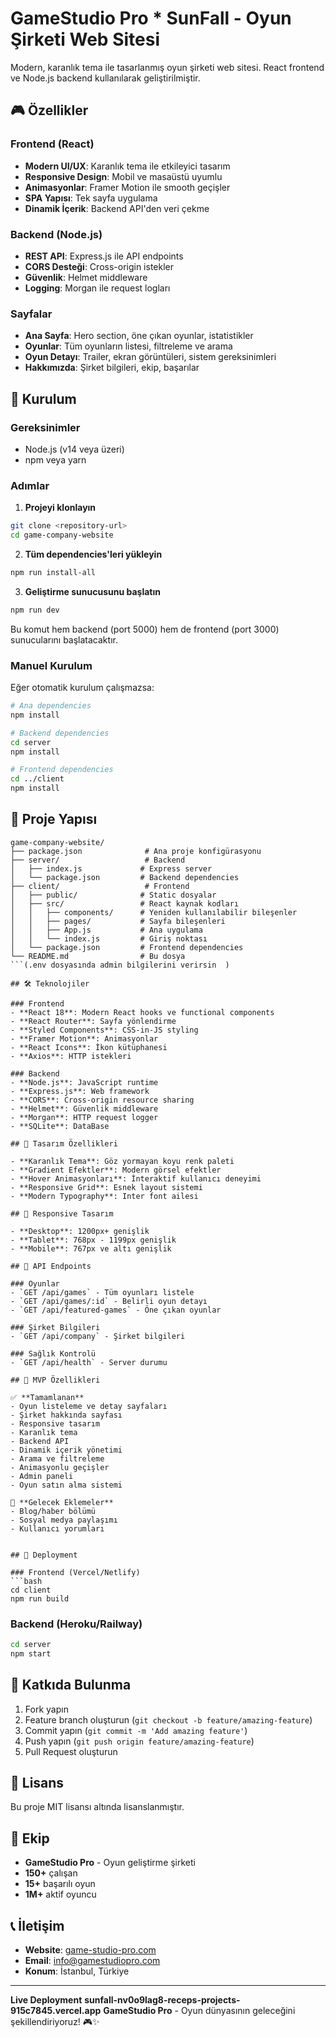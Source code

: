 # GameStudio Pro * SunFall - Oyun Şirketi Web Sitesi

Modern, karanlık tema ile tasarlanmış oyun şirketi web sitesi. React frontend ve Node.js backend kullanılarak geliştirilmiştir.

## 🎮 Özellikler

### Frontend (React)
- **Modern UI/UX**: Karanlık tema ile etkileyici tasarım
- **Responsive Design**: Mobil ve masaüstü uyumlu
- **Animasyonlar**: Framer Motion ile smooth geçişler
- **SPA Yapısı**: Tek sayfa uygulama
- **Dinamik İçerik**: Backend API'den veri çekme

### Backend (Node.js)
- **REST API**: Express.js ile API endpoints
- **CORS Desteği**: Cross-origin istekler
- **Güvenlik**: Helmet middleware
- **Logging**: Morgan ile request logları

### Sayfalar
- **Ana Sayfa**: Hero section, öne çıkan oyunlar, istatistikler
- **Oyunlar**: Tüm oyunların listesi, filtreleme ve arama
- **Oyun Detayı**: Trailer, ekran görüntüleri, sistem gereksinimleri
- **Hakkımızda**: Şirket bilgileri, ekip, başarılar

## 🚀 Kurulum

### Gereksinimler
- Node.js (v14 veya üzeri)
- npm veya yarn

### Adımlar

1. **Projeyi klonlayın**
```bash
git clone <repository-url>
cd game-company-website
```

2. **Tüm dependencies'leri yükleyin**
```bash
npm run install-all
```

3. **Geliştirme sunucusunu başlatın**
```bash
npm run dev
```

Bu komut hem backend (port 5000) hem de frontend (port 3000) sunucularını başlatacaktır.

### Manuel Kurulum

Eğer otomatik kurulum çalışmazsa:

```bash
# Ana dependencies
npm install

# Backend dependencies
cd server
npm install

# Frontend dependencies
cd ../client
npm install
```

## 📁 Proje Yapısı

```
game-company-website/
├── package.json              # Ana proje konfigürasyonu
├── server/                   # Backend
│   ├── index.js             # Express server
│   └── package.json         # Backend dependencies
├── client/                   # Frontend
│   ├── public/              # Static dosyalar
│   ├── src/                 # React kaynak kodları
│   │   ├── components/      # Yeniden kullanılabilir bileşenler
│   │   ├── pages/           # Sayfa bileşenleri
│   │   ├── App.js           # Ana uygulama
│   │   └── index.js         # Giriş noktası
│   └── package.json         # Frontend dependencies
└── README.md                # Bu dosya
```(.env dosyasında admin bilgilerini verirsin  )

## 🛠️ Teknolojiler

### Frontend
- **React 18**: Modern React hooks ve functional components
- **React Router**: Sayfa yönlendirme
- **Styled Components**: CSS-in-JS styling
- **Framer Motion**: Animasyonlar
- **React Icons**: İkon kütüphanesi
- **Axios**: HTTP istekleri

### Backend
- **Node.js**: JavaScript runtime
- **Express.js**: Web framework
- **CORS**: Cross-origin resource sharing
- **Helmet**: Güvenlik middleware
- **Morgan**: HTTP request logger
- **SQLite**: DataBase

## 🎨 Tasarım Özellikleri

- **Karanlık Tema**: Göz yormayan koyu renk paleti
- **Gradient Efektler**: Modern görsel efektler
- **Hover Animasyonları**: İnteraktif kullanıcı deneyimi
- **Responsive Grid**: Esnek layout sistemi
- **Modern Typography**: Inter font ailesi

## 📱 Responsive Tasarım

- **Desktop**: 1200px+ genişlik
- **Tablet**: 768px - 1199px genişlik
- **Mobile**: 767px ve altı genişlik

## 🔧 API Endpoints

### Oyunlar
- `GET /api/games` - Tüm oyunları listele
- `GET /api/games/:id` - Belirli oyun detayı
- `GET /api/featured-games` - Öne çıkan oyunlar

### Şirket Bilgileri
- `GET /api/company` - Şirket bilgileri

### Sağlık Kontrolü
- `GET /api/health` - Server durumu

## 🎯 MVP Özellikleri

✅ **Tamamlanan**
- Oyun listeleme ve detay sayfaları
- Şirket hakkında sayfası
- Responsive tasarım
- Karanlık tema
- Backend API
- Dinamik içerik yönetimi
- Arama ve filtreleme
- Animasyonlu geçişler
- Admin paneli
- Oyun satın alma sistemi

🔄 **Gelecek Eklemeler**
- Blog/haber bölümü
- Sosyal medya paylaşımı
- Kullanıcı yorumları


## 🚀 Deployment

### Frontend (Vercel/Netlify)
```bash
cd client
npm run build
```

### Backend (Heroku/Railway)
```bash
cd server
npm start
```

## 🤝 Katkıda Bulunma

1. Fork yapın
2. Feature branch oluşturun (`git checkout -b feature/amazing-feature`)
3. Commit yapın (`git commit -m 'Add amazing feature'`)
4. Push yapın (`git push origin feature/amazing-feature`)
5. Pull Request oluşturun

## 📄 Lisans

Bu proje MIT lisansı altında lisanslanmıştır.

## 👥 Ekip

- **GameStudio Pro** - Oyun geliştirme şirketi
- **150+** çalışan
- **15+** başarılı oyun
- **1M+** aktif oyuncu

## 📞 İletişim

- **Website**: [game-studio-pro.com](https://game-studio-pro.com)
- **Email**: info@gamestudiopro.com
- **Konum**: İstanbul, Türkiye

---
**Live Deployment**
**sunfall-nv0o9lag8-receps-projects-915c7845.vercel.app**
**GameStudio Pro** - Oyun dünyasının geleceğini şekillendiriyoruz! 🎮✨
